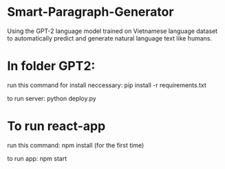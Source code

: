 # Smart-Paragraph-Generator
Using the GPT-2 language model trained on Vietnamese language dataset to automatically predict and generate natural language text like humans. 

# In folder GPT2: 
run this command for install neccessary:
	pip install -r requirements.txt

to run server: 
	python deploy.py

# To run react-app
run this command: 
npm install (for the first time)

to run app:
npm start

